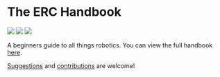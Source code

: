 # The ERC Handbook

![](https://github.com/ERC-BPGC/handbook/workflows/Deploy%20to%20GitHub%20Pages/badge.svg)
![](https://github.com/ERC-BPGC/handbook/workflows/Documentation%20Build/badge.svg)
![](https://github.com/ERC-BPGC/handbook/workflows/Generate%20Changelog/badge.svg)

A beginners guide to all things robotics. You can view the full handbook [here](https://erc-bpgc.github.io/handbook/).

[Suggestions](https://github.com/ERC-BPGC/handbook/issues) and [contributions](https://github.com/ERC-BPGC/handbook/blob/master/CONTRIBUTION.md) are welcome!
